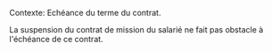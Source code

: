 Contexte: Echéance du terme du contrat.

La suspension du contrat de mission du salarié ne fait pas obstacle à l'échéance de ce contrat.